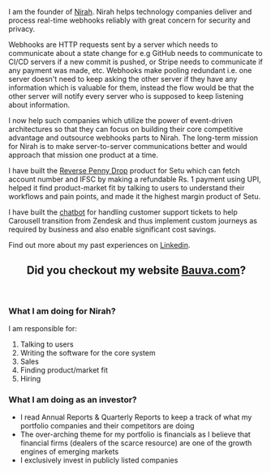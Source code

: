 I am the founder of <a href="https://nirah.app">Nirah</a>. Nirah helps
technology companies deliver and process real-time webhooks reliably
with great concern for security and privacy.

Webhooks are HTTP requests
sent by a server which needs to communicate about a state change for e.g
GitHub needs to communicate to CI/CD servers if a new commit is pushed,
or Stripe needs to communicate if any payment was made, etc.
Webhooks make pooling redundant i.e. one server doesn't need to keep
asking the other server if they have any information which is valuable
for them, instead the flow would be that the other server will notify
every server who is supposed to keep listening about information.

I now help such companies which utilize the power of event-driven
architectures so that they can focus on building
their core competitive advantage and outsource webhooks parts to Nirah.
The long-term mission for Nirah is to make server-to-server communications
better and would approach that mission one product at a time.

I have built the <a href="https://docs.setu.co/data/bav/reverse-penny-drop/quickstart">
Reverse Penny Drop</a> product for Setu which can fetch account number and
IFSC by making a refundable Rs. 1 payment using UPI, helped it find
product-market fit by talking to users to understand their workflows
and pain points, and made it the highest margin product of Setu.

I have built the <a href="https://support.carousell.com/hc/en-us">chatbot</a> for handling customer support tickets to help
Carousell transition from Zendesk and thus implement custom journeys
as required by business and also enable significant cost savings.
</p>

Find out more about my past experiences on
<a href="https://www.linkedin.com/in/pranitbauva/"> Linkedin</a>.
<br>
<h2 align="center">Did you checkout my website <a href="http://bauva.com">Bauva.com</a>?</h2>
<br>

### What I am doing for Nirah?

I am responsible for:
1. Talking to users
2. Writing the software for the core system
3. Sales
4. Finding product/market fit
5. Hiring

### What I am doing as an investor?
 - I read Annual Reports & Quarterly Reports to keep a track of what my
   portfolio companies and their competitors are doing
 - The over-arching theme for my portfolio is financials as I believe
   that financial firms (dealers of the scarce resource) are one of the
   growth engines of emerging markets
 - I exclusively invest in publicly listed companies
